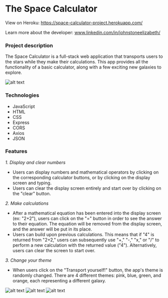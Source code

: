 # The Space Calculator

View on Heroku: https://space-calculator-project.herokuapp.com/

Learn more about the developer: www.linkedin.com/in/johnstoneelizabeth/

### Project description

The Space Calculator is a full-stack web application that transports users to the stars while they make their calculations. This app provides all the functionality of a basic calculator, along with a few exciting new galaxies to explore.

![alt text](misc/theme_pink.png "Pink theme")

### Technologies

- JavaScript
- HTML
- CSS
- Express
- CORS
- Axios
- JSON

### Features

_1. Display and clear numbers_

- Users can display numbers and mathematical operators by clicking on the corresponding calculator buttons, or by clicking on the display screen and typing.
- Users can clear the display screen entirely and start over by clicking on the "clear" button.

_2. Make calculations_

- After a mathematical equation has been entered into the display screen (ex: "2+2"), users can click on the "=" button in order to see the answer to their equation. The equation will be removed from the display screen, and the answer will be put in its place.
- Users can build upon previous calculations. This means that if "4" is returned from "2+2," users can subsequently use "+," "-," "x," or "/" to perform a new calculation with the returned value ("4"). Alternatively, users can clear the screen to start over.

_3. Change your theme_

- When users click on the "Transport yourself!" button, the app's theme is randomly changed. There are 4 different themes: pink, blue, green, and orange, each representing a different galaxy.

![alt text](misc/theme_blue.png "Blue theme")
![alt text](misc/theme_green.png "Green theme")
![alt text](misc/theme_orange.png "Orange theme")
